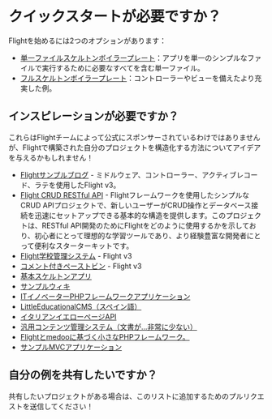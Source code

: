# クイックスタートが必要ですか？

Flightを始めるには2つのオプションがあります：

- [単一ファイルスケルトンボイラープレート](https://github.com/flightphp/skeleton-simple)：アプリを単一のシンプルなファイルで実行するために必要なすべてを含む単一ファイル。
- [フルスケルトンボイラープレート](https://github.com/flightphp/skeleton)：コントローラーやビューを備えたより充実した例。

## インスピレーションが必要ですか？

これらはFlightチームによって公式にスポンサーされているわけではありませんが、Flightで構築された自分のプロジェクトを構造化する方法についてアイデアを与えるかもしれません！

- [Flightサンプルブログ](https://github.com/n0nag0n/flightphp-blog) - ミドルウェア、コントローラー、アクティブレコード、ラテを使用したFlight v3。
- [Flight CRUD RESTful API](https://github.com/soheilkhaledabdi/php-crud-api-flight) - Flightフレームワークを使用したシンプルなCRUD APIプロジェクトで、新しいユーザーがCRUD操作とデータベース接続を迅速にセットアップできる基本的な構造を提供します。このプロジェクトは、RESTful API開発のためにFlightをどのように使用するかを示しており、初心者にとって理想的な学習ツールであり、より経験豊富な開発者にとって便利なスターターキットです。
- [Flight学校管理システム](https://github.com/krmu/FlightPHP_School) - Flight v3
- [コメント付きペーストビン](https://github.com/n0nag0n/commie2) - Flight v3
- [基本スケルトンアプリ](https://github.com/markhughes/flight-skeleton)
- [サンプルウィキ](https://github.com/Skayo/FlightWiki)
- [ITイノベーターPHPフレームワークアプリケーション](https://github.com/itinnovator/myphp-app)
- [LittleEducationalCMS（スペイン語）](https://github.com/casgin/LittleEducationalCMS)
- [イタリアンイエローページAPI](https://github.com/chiccomagnus/PGAPI)
- [汎用コンテンツ管理システム（文書が...非常に少ない）](https://github.com/recepuncu/cms)
- [Flightとmedooに基づく小さなPHPフレームワーク。](https://github.com/ycrao/tinyme)
- [サンプルMVCアプリケーション](https://github.com/paddypei/Flight-MVC)

## 自分の例を共有したいですか？

共有したいプロジェクトがある場合は、このリストに追加するためのプルリクエストを送信してください！